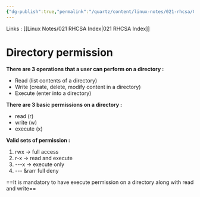 ```yaml
---
{"dg-publish":true,"permalink":"/quartz/content/linux-notes/021-rhcsa/021-3-user-management/021-3-6-1-directory-permission/","noteIcon":"","created":"2023-10-14T22:10:59.608+05:30","updated":"2023-10-13T17:07:58.203+05:30"}
---
```


Links : [[Linux Notes/021 RHCSA Index\|021 RHCSA Index]]

# Directory permission

**There are 3 operations that a user can perform on a directory :**
- Read (list contents of a directory)
- Write (create, delete, modify content in a directory)
- Execute (enter into a directory)

**There are 3 basic permissions on a directory :**
- read (r)
- write (w)
- execute (x)

**Valid sets of permission :**
1. rwx &rarr; full access
2. r-x &rarr; read and execute
3. ---x &rarr; execute only
4. --- &rarr full deny

==It is mandatory to have execute permission on a directory along with read and write==

<style> .container {font-family: sans-serif; text-align: center;} .button-wrapper button {z-index: 1;height: 40px; width: 100px; margin: 10px;padding: 5px;} .excalidraw .App-menu_top .buttonList { display: flex;} .excalidraw-wrapper { height: 800px; margin: 50px; position: relative;} :root[dir="ltr"] .excalidraw .layer-ui__wrapper .zen-mode-transition.App-menu_bottom--transition-left {transform: none;} </style><script src="https://cdn.jsdelivr.net/npm/react@17/umd/react.production.min.js"></script><script src="https://cdn.jsdelivr.net/npm/react-dom@17/umd/react-dom.production.min.js"></script><script type="text/javascript" src="https://cdn.jsdelivr.net/npm/@excalidraw/excalidraw@0/dist/excalidraw.production.min.js"></script><div id="021-3-5-1_Directory_Permission_2023-09-23_1916.03.excalidraw.md1"></div><script>(function(){const InitialData={"type":"excalidraw","version":2,"source":"https://github.com/zsviczian/obsidian-excalidraw-plugin/releases/tag/1.9.19","elements":[{"type":"text","version":43,"versionNonce":1887497112,"isDeleted":false,"id":"e2UK90Ke","fillStyle":"hachure","strokeWidth":1,"strokeStyle":"solid","roughness":1,"opacity":100,"angle":0,"x":-107.4749755859375,"y":-280.2250213623047,"strokeColor":"#1e1e1e","backgroundColor":"transparent","width":66.09996032714844,"height":25,"seed":2052080792,"groupIds":[],"frameId":null,"roundness":null,"boundElements":[{"id":"rDy6Ibkqmt1TsllputGpD","type":"arrow"}],"updated":1695477090387,"link":null,"locked":false,"fontSize":20,"fontFamily":1,"text":"Salman","rawText":"Salman","textAlign":"left","verticalAlign":"top","containerId":null,"originalText":"Salman","lineHeight":1.25,"baseline":18},{"type":"text","version":106,"versionNonce":1503013272,"isDeleted":false,"id":"kOYYbSUt","fillStyle":"hachure","strokeWidth":1,"strokeStyle":"solid","roughness":1,"opacity":100,"angle":0,"x":-261.6749267578125,"y":-159.82505798339844,"strokeColor":"#1e1e1e","backgroundColor":"transparent","width":179.47987365722656,"height":25,"seed":72276376,"groupIds":[],"frameId":null,"roundness":null,"boundElements":[{"id":"rDy6Ibkqmt1TsllputGpD","type":"arrow"},{"id":"KVRNQzQ8g1HduEkE3iN_L","type":"arrow"}],"updated":1695477273800,"link":null,"locked":false,"fontSize":20,"fontFamily":1,"text":"/Abhishek Bacchan","rawText":"/Abhishek Bacchan","textAlign":"left","verticalAlign":"top","containerId":null,"originalText":"/Abhishek Bacchan","lineHeight":1.25,"baseline":18},{"type":"text","version":45,"versionNonce":1197806744,"isDeleted":false,"id":"THNR6cqh","fillStyle":"hachure","strokeWidth":1,"strokeStyle":"solid","roughness":1,"opacity":100,"angle":0,"x":-172.6749267578125,"y":-103.22502136230469,"strokeColor":"#1e1e1e","backgroundColor":"transparent","width":95.07992553710938,"height":25,"seed":808265704,"groupIds":[],"frameId":null,"roundness":null,"boundElements":[],"updated":1695476947572,"link":null,"locked":false,"fontSize":20,"fontFamily":1,"text":"Aishwarya","rawText":"Aishwarya","textAlign":"left","verticalAlign":"top","containerId":null,"originalText":"Aishwarya","lineHeight":1.25,"baseline":18},{"type":"text","version":61,"versionNonce":1529780456,"isDeleted":false,"id":"kuiDHXPz","fillStyle":"hachure","strokeWidth":1,"strokeStyle":"solid","roughness":1,"opacity":100,"angle":0,"x":-172.0750732421875,"y":-54.22505187988281,"strokeColor":"#1e1e1e","backgroundColor":"transparent","width":142.95989990234375,"height":25,"seed":1731703960,"groupIds":[],"frameId":null,"roundness":null,"boundElements":[{"id":"KVRNQzQ8g1HduEkE3iN_L","type":"arrow"}],"updated":1695477279792,"link":null,"locked":false,"fontSize":20,"fontFamily":1,"text":"/Ranveer Singh","rawText":"/Ranveer Singh","textAlign":"left","verticalAlign":"top","containerId":null,"originalText":"/Ranveer Singh","lineHeight":1.25,"baseline":18},{"type":"text","version":47,"versionNonce":1262211480,"isDeleted":false,"id":"xD0gtp6y","fillStyle":"hachure","strokeWidth":1,"strokeStyle":"solid","roughness":1,"opacity":100,"angle":0,"x":-119.675048828125,"y":-7.6250152587890625,"strokeColor":"#1e1e1e","backgroundColor":"transparent","width":74.7999267578125,"height":25,"seed":966066840,"groupIds":[],"frameId":null,"roundness":null,"boundElements":[],"updated":1695476958294,"link":null,"locked":false,"fontSize":20,"fontFamily":1,"text":"Deepika","rawText":"Deepika","textAlign":"left","verticalAlign":"top","containerId":null,"originalText":"Deepika","lineHeight":1.25,"baseline":18},{"type":"text","version":75,"versionNonce":570769384,"isDeleted":false,"id":"uvnyPDz3","fillStyle":"hachure","strokeWidth":1,"strokeStyle":"solid","roughness":1,"opacity":100,"angle":0,"x":-115.074951171875,"y":41.77497863769531,"strokeColor":"#1e1e1e","backgroundColor":"transparent","width":76.09996032714844,"height":25,"seed":1088753896,"groupIds":[],"frameId":null,"roundness":null,"boundElements":[],"updated":1695476962313,"link":null,"locked":false,"fontSize":20,"fontFamily":1,"text":"/Salman","rawText":"/Salman","textAlign":"left","verticalAlign":"top","containerId":null,"originalText":"/Salman","lineHeight":1.25,"baseline":18},{"type":"text","version":42,"versionNonce":2038043544,"isDeleted":false,"id":"WcCU9HtI","fillStyle":"hachure","strokeWidth":1,"strokeStyle":"solid","roughness":1,"opacity":100,"angle":0,"x":-72.074951171875,"y":88.37495422363281,"strokeColor":"#1e1e1e","backgroundColor":"transparent","width":54.219940185546875,"height":25,"seed":455226264,"groupIds":[],"frameId":null,"roundness":null,"boundElements":[],"updated":1695476965828,"link":null,"locked":false,"fontSize":20,"fontFamily":1,"text":"Shoeb","rawText":"Shoeb","textAlign":"left","verticalAlign":"top","containerId":null,"originalText":"Shoeb","lineHeight":1.25,"baseline":18},{"type":"text","version":45,"versionNonce":646744552,"isDeleted":false,"id":"aY99fnTf","fillStyle":"hachure","strokeWidth":1,"strokeStyle":"solid","roughness":1,"opacity":100,"angle":0,"x":-66.2750244140625,"y":128.97499084472656,"strokeColor":"#1e1e1e","backgroundColor":"transparent","width":54.559967041015625,"height":25,"seed":226696088,"groupIds":[],"frameId":null,"roundness":null,"boundElements":[],"updated":1695476978020,"link":null,"locked":false,"fontSize":20,"fontFamily":1,"text":"Arban","rawText":"Arban","textAlign":"left","verticalAlign":"top","containerId":null,"originalText":"Arban","lineHeight":1.25,"baseline":18},{"type":"text","version":52,"versionNonce":296487832,"isDeleted":false,"id":"yOJiPBiv","fillStyle":"hachure","strokeWidth":1,"strokeStyle":"solid","roughness":1,"opacity":100,"angle":0,"x":-62.2750244140625,"y":162.1750030517578,"strokeColor":"#1e1e1e","backgroundColor":"transparent","width":47.799957275390625,"height":25,"seed":1652294552,"groupIds":[],"frameId":null,"roundness":null,"boundElements":[],"updated":1695476982867,"link":null,"locked":false,"fontSize":20,"fontFamily":1,"text":"Salim","rawText":"Salim","textAlign":"left","verticalAlign":"top","containerId":null,"originalText":"Salim","lineHeight":1.25,"baseline":18},{"type":"text","version":115,"versionNonce":1953637608,"isDeleted":false,"id":"02LHQuxv","fillStyle":"hachure","strokeWidth":1,"strokeStyle":"solid","roughness":1,"opacity":100,"angle":0,"x":75.3250732421875,"y":92.77503967285156,"strokeColor":"#1e1e1e","backgroundColor":"transparent","width":43.210968017578125,"height":33.74450371009991,"seed":574306792,"groupIds":[],"frameId":null,"roundness":null,"boundElements":[],"updated":1695477237319,"link":null,"locked":false,"fontSize":26.995602968079933,"fontFamily":1,"text":"rwx","rawText":"rwx","textAlign":"left","verticalAlign":"top","containerId":null,"originalText":"rwx","lineHeight":1.25,"baseline":23},{"type":"text","version":111,"versionNonce":1151215592,"isDeleted":false,"id":"3XltYxfD","fillStyle":"hachure","strokeWidth":1,"strokeStyle":"solid","roughness":1,"opacity":100,"angle":0,"x":145.5250244140625,"y":-260.2250671386719,"strokeColor":"#1e1e1e","backgroundColor":"transparent","width":122.21987915039062,"height":25,"seed":1888380568,"groupIds":[],"frameId":null,"roundness":null,"boundElements":[],"updated":1695477498148,"link":null,"locked":false,"fontSize":20,"fontFamily":1,"text":"/vivek oberoi","rawText":"/vivek oberoi","textAlign":"left","verticalAlign":"top","containerId":null,"originalText":"/vivek oberoi","lineHeight":1.25,"baseline":18},{"type":"arrow","version":235,"versionNonce":1122284440,"isDeleted":false,"id":"rDy6Ibkqmt1TsllputGpD","fillStyle":"hachure","strokeWidth":1,"strokeStyle":"solid","roughness":1,"opacity":100,"angle":0,"x":-121.50870866468163,"y":-263.8788066668417,"strokeColor":"#1e1e1e","backgroundColor":"transparent","width":95.16627912828712,"height":88.0538097185995,"seed":308348392,"groupIds":[],"frameId":null,"roundness":{"type":2},"boundElements":[],"updated":1695477108157,"link":null,"locked":false,"startBinding":{"elementId":"e2UK90Ke","focus":0.49493074561458855,"gap":14.033733078744135},"endBinding":{"elementId":"kOYYbSUt","focus":-0.593112173669215,"gap":15.99993896484375},"lastCommittedPoint":null,"startArrowhead":null,"endArrowhead":"arrow","points":[[0,0],[-68.76625471422462,22.45380361508387],[-95.16627912828712,88.0538097185995]]},{"type":"line","version":149,"versionNonce":2140100328,"isDeleted":false,"id":"6pgrSjuelqYRd1lZj8a7u","fillStyle":"hachure","strokeWidth":1,"strokeStyle":"solid","roughness":1,"opacity":100,"angle":0,"x":-210.27496337890625,"y":-123.82502746582031,"strokeColor":"#1e1e1e","backgroundColor":"transparent","width":29.60003662109375,"height":87.20001220703125,"seed":818423704,"groupIds":[],"frameId":null,"roundness":{"type":2},"boundElements":[],"updated":1695477038710,"link":null,"locked":false,"startBinding":null,"endBinding":null,"lastCommittedPoint":null,"startArrowhead":null,"endArrowhead":null,"points":[[0,0],[-0.800048828125,76.00003051757812],[28.79998779296875,87.20001220703125]]},{"type":"line","version":67,"versionNonce":1211019928,"isDeleted":false,"id":"rTznIdeIrjpXBfkClFIAb","fillStyle":"hachure","strokeWidth":1,"strokeStyle":"solid","roughness":1,"opacity":100,"angle":0,"x":-149.4749755859375,"y":-22.225021362304688,"strokeColor":"#1e1e1e","backgroundColor":"transparent","width":28.800048828125,"height":82.39999389648438,"seed":881114344,"groupIds":[],"frameId":null,"roundness":{"type":2},"boundElements":[],"updated":1695477053054,"link":null,"locked":false,"startBinding":null,"endBinding":null,"lastCommittedPoint":null,"startArrowhead":null,"endArrowhead":null,"points":[[0,0],[0,76.80001831054688],[28.800048828125,82.39999389648438]]},{"type":"line","version":116,"versionNonce":1579443432,"isDeleted":false,"id":"Tz9zVqDY9XSmK3ASfhClx","fillStyle":"hachure","strokeWidth":1,"strokeStyle":"solid","roughness":1,"opacity":100,"angle":0,"x":-92.06196098821724,"y":80.17500305175781,"strokeColor":"#1e1e1e","backgroundColor":"transparent","width":23.615543655382552,"height":97.97337943755733,"seed":1466231960,"groupIds":[],"frameId":null,"roundness":{"type":2},"boundElements":[],"updated":1695477076911,"link":null,"locked":false,"startBinding":null,"endBinding":null,"lastCommittedPoint":null,"startArrowhead":null,"endArrowhead":null,"points":[[0,0],[-1.1068633536890071,93.72949773947269],[22.508680301693545,97.97337943755733]]},{"type":"arrow","version":323,"versionNonce":1727173352,"isDeleted":false,"id":"KVRNQzQ8g1HduEkE3iN_L","fillStyle":"hachure","strokeWidth":1,"strokeStyle":"solid","roughness":1,"opacity":100,"angle":0,"x":-243.87499999999994,"y":-119.82493591308594,"strokeColor":"#1e1e1e","backgroundColor":"transparent","width":96,"height":104.79995727539062,"seed":387806440,"groupIds":[],"frameId":null,"roundness":{"type":2},"boundElements":[],"updated":1695477284971,"link":null,"locked":false,"startBinding":{"elementId":"kOYYbSUt","focus":0.3766311886617742,"gap":15.0001220703125},"endBinding":{"elementId":"kuiDHXPz","focus":-1.8135520594726378,"gap":14.2000732421875},"lastCommittedPoint":null,"startArrowhead":null,"endArrowhead":"arrow","points":[[0,0],[-36,30.399932861328125],[-32,96.79995727539062],[60,104.79995727539062]]},{"type":"line","version":17,"versionNonce":740815080,"isDeleted":false,"id":"RTF4yXMpHVj7DgKPldmP6","fillStyle":"hachure","strokeWidth":1,"strokeStyle":"solid","roughness":1,"opacity":100,"angle":0,"x":-211.07501220703125,"y":-93.42500305175781,"strokeColor":"#1e1e1e","backgroundColor":"transparent","width":28.00006103515625,"height":2.4000244140625,"seed":545005976,"groupIds":[],"frameId":null,"roundness":{"type":2},"boundElements":[],"updated":1695477148664,"link":null,"locked":false,"startBinding":null,"endBinding":null,"lastCommittedPoint":null,"startArrowhead":null,"endArrowhead":null,"points":[[0,0],[28.00006103515625,2.4000244140625]]},{"type":"line","version":10,"versionNonce":1598779112,"isDeleted":false,"id":"yjzc7qGdL9tyvGZzoIMjw","fillStyle":"hachure","strokeWidth":1,"strokeStyle":"solid","roughness":1,"opacity":100,"angle":0,"x":-150.2750244140625,"y":7.3749847412109375,"strokeColor":"#1e1e1e","backgroundColor":"transparent","width":19.2000732421875,"height":0.79998779296875,"seed":993525400,"groupIds":[],"frameId":null,"roundness":{"type":2},"boundElements":[],"updated":1695477154061,"link":null,"locked":false,"startBinding":null,"endBinding":null,"lastCommittedPoint":null,"startArrowhead":null,"endArrowhead":null,"points":[[0,0],[19.2000732421875,-0.79998779296875]]},{"type":"line","version":4,"versionNonce":13155048,"isDeleted":false,"id":"CNJXsYjjgYUw9eJF1gfRB","fillStyle":"hachure","strokeWidth":1,"strokeStyle":"solid","roughness":1,"opacity":100,"angle":0,"x":-93.4749755859375,"y":103.37501525878906,"strokeColor":"#1e1e1e","backgroundColor":"transparent","width":14.4000244140625,"height":0,"seed":517415064,"groupIds":[],"frameId":null,"roundness":{"type":2},"boundElements":[],"updated":1695477159874,"link":null,"locked":false,"startBinding":null,"endBinding":null,"lastCommittedPoint":null,"startArrowhead":null,"endArrowhead":null,"points":[[0,0],[14.4000244140625,0]]},{"type":"line","version":9,"versionNonce":1391439768,"isDeleted":false,"id":"5MzmH3vhWHodGfcGQt6oG","fillStyle":"hachure","strokeWidth":1,"strokeStyle":"solid","roughness":1,"opacity":100,"angle":0,"x":-95.074951171875,"y":144.1750030517578,"strokeColor":"#1e1e1e","backgroundColor":"transparent","width":20,"height":0,"seed":2025922024,"groupIds":[],"frameId":null,"roundness":{"type":2},"boundElements":[],"updated":1695477164538,"link":null,"locked":false,"startBinding":null,"endBinding":null,"lastCommittedPoint":null,"startArrowhead":null,"endArrowhead":null,"points":[[0,0],[20,0]]},{"type":"line","version":234,"versionNonce":355778968,"isDeleted":false,"id":"T0Ae9USPbZrfxCkVdOELm","fillStyle":"hachure","strokeWidth":1,"strokeStyle":"solid","roughness":1,"opacity":100,"angle":0,"x":-1.47509765625,"y":95.37501525878908,"strokeColor":"#1e1e1e","backgroundColor":"transparent","width":51.199951171875,"height":81.60003662109375,"seed":1127191192,"groupIds":[],"frameId":null,"roundness":{"type":2},"boundElements":[],"updated":1695477204632,"link":null,"locked":false,"startBinding":null,"endBinding":null,"lastCommittedPoint":null,"startArrowhead":null,"endArrowhead":null,"points":[[0,0],[29.5999755859375,-1.5999755859375],[26.4000244140625,29.60003662109375],[51.199951171875,32.79998779296875],[35.2000732421875,33.60003662109375],[36.7999267578125,78.4000244140625],[16.7999267578125,80.00006103515625]]},{"type":"line","version":33,"versionNonce":397021416,"isDeleted":false,"id":"A2T8hweB7sXQ0WdYjJwLf","fillStyle":"hachure","strokeWidth":1,"strokeStyle":"dashed","roughness":1,"opacity":100,"angle":0,"x":78.5250244140625,"y":128.97499084472656,"strokeColor":"#1e1e1e","backgroundColor":"transparent","width":44.800048828125,"height":0.800048828125,"seed":19548824,"groupIds":[],"frameId":null,"roundness":{"type":2},"boundElements":[],"updated":1695477228532,"link":null,"locked":false,"startBinding":null,"endBinding":null,"lastCommittedPoint":null,"startArrowhead":null,"endArrowhead":null,"points":[[0,0],[44.800048828125,0.800048828125]]},{"type":"text","version":332,"versionNonce":1204465816,"isDeleted":false,"id":"hYRtmLMl","fillStyle":"hachure","strokeWidth":1,"strokeStyle":"dashed","roughness":1,"opacity":100,"angle":0,"x":-750.6749572753906,"y":207.9749298095703,"strokeColor":"#1e1e1e","backgroundColor":"transparent","width":246.19984436035156,"height":25,"seed":2123196824,"groupIds":[],"frameId":null,"roundness":null,"boundElements":[{"id":"yDkeO2BKv2TVLrS4Ko6ol","type":"arrow"},{"id":"F-t0gGKuz17Jv6AxYkDJ5","type":"arrow"},{"id":"q0B3lGE8Nk6zaQX-c2t2u","type":"arrow"}],"updated":1695477800466,"link":null,"locked":false,"fontSize":20,"fontFamily":1,"text":"cd  /abhi/ranveer/salman","rawText":"cd  /abhi/ranveer/salman","textAlign":"left","verticalAlign":"top","containerId":null,"originalText":"cd  /abhi/ranveer/salman","lineHeight":1.25,"baseline":18},{"type":"arrow","version":824,"versionNonce":163040232,"isDeleted":false,"id":"q0B3lGE8Nk6zaQX-c2t2u","fillStyle":"hachure","strokeWidth":1,"strokeStyle":"solid","roughness":1,"opacity":100,"angle":0,"x":-651.3767079252548,"y":179.05572645648195,"strokeColor":"#1e1e1e","backgroundColor":"transparent","width":51.47928683325699,"height":32.696310450236496,"seed":1272285928,"groupIds":[],"frameId":null,"roundness":{"type":2},"boundElements":[],"updated":1695477803588,"link":null,"locked":false,"startBinding":null,"endBinding":{"elementId":"hYRtmLMl","focus":0.34338423565077014,"gap":12.214020142982378},"lastCommittedPoint":null,"startArrowhead":null,"endArrowhead":"arrow","points":[[0,0],[28.115144489813247,-15.99112724013051],[51.47928683325699,16.705183210105986]]},{"type":"arrow","version":846,"versionNonce":751194344,"isDeleted":false,"id":"yDkeO2BKv2TVLrS4Ko6ol","fillStyle":"hachure","strokeWidth":1,"strokeStyle":"solid","roughness":1,"opacity":100,"angle":0,"x":-474.858340916092,"y":182.5859055082886,"strokeColor":"#1e1e1e","backgroundColor":"transparent","width":51.06534554103581,"height":34.84658918318172,"seed":1395908072,"groupIds":[],"frameId":null,"roundness":{"type":2},"boundElements":[],"updated":1695477725029,"link":null,"locked":false,"startBinding":null,"endBinding":{"elementId":"hYRtmLMl","focus":-0.2422408612481332,"gap":15.18399641779888},"lastCommittedPoint":null,"startArrowhead":null,"endArrowhead":"arrow","points":[[-246.8435396783342,-7.2110733549682635],[-210.80251311645128,-24.64156129969888],[-195.77819413729839,10.205027883482842\|-246.8435396783342,-7.2110733549682635],[-210.80251311645128,-24.64156129969888],[-195.77819413729839,10.205027883482842]]},{"type":"arrow","version":781,"versionNonce":704505064,"isDeleted":false,"id":"F-t0gGKuz17Jv6AxYkDJ5","fillStyle":"hachure","strokeWidth":1,"strokeStyle":"solid","roughness":1,"opacity":100,"angle":0,"x":-586.0501880128188,"y":181.7849433499369,"strokeColor":"#1e1e1e","backgroundColor":"transparent","width":57.68569403976426,"height":33.5349565214475,"seed":1278421144,"groupIds":[],"frameId":null,"roundness":{"type":2},"boundElements":[],"updated":1695477795737,"link":null,"locked":false,"startBinding":null,"endBinding":{"elementId":"hYRtmLMl","focus":0.9116736635278098,"gap":13.60914277360098},"lastCommittedPoint":null,"startArrowhead":null,"endArrowhead":"arrow","points":[[0,0],[28.0181649100914,-20.95411283541506],[57.68569403976426,12.580843686032438]]},{"type":"text","version":186,"versionNonce":1501147368,"isDeleted":false,"id":"Vi2qYjgz","fillStyle":"hachure","strokeWidth":1,"strokeStyle":"dashed","roughness":1,"opacity":100,"angle":5.432082822473676,"x":-681.8749389648438,"y":103.37495422363283,"strokeColor":"#1e1e1e","backgroundColor":"transparent","width":49.27037048339844,"height":44.508730266356636,"seed":1958221208,"groupIds":[],"frameId":null,"roundness":null,"boundElements":[],"updated":1695477809856,"link":null,"locked":false,"fontSize":35.60698421308531,"fontFamily":1,"text":"--x","rawText":"--x","textAlign":"left","verticalAlign":"top","containerId":null,"originalText":"--x","lineHeight":1.25,"baseline":30},{"type":"text","version":128,"versionNonce":1458654184,"isDeleted":false,"id":"v2FRtLvL","fillStyle":"hachure","strokeWidth":1,"strokeStyle":"dashed","roughness":1,"opacity":100,"angle":5.593030837112082,"x":-610.6751098632814,"y":113.77494812011716,"strokeColor":"#1e1e1e","backgroundColor":"transparent","width":45.27061462402344,"height":40.89595343857943,"seed":536937368,"groupIds":[],"frameId":null,"roundness":null,"boundElements":[],"updated":1695477812772,"link":null,"locked":false,"fontSize":32.716762750863545,"fontFamily":1,"text":"--x","rawText":"--x","textAlign":"left","verticalAlign":"top","containerId":null,"originalText":"--x","lineHeight":1.25,"baseline":29},{"type":"text","version":108,"versionNonce":4350696,"isDeleted":false,"id":"jxx95yKV","fillStyle":"hachure","strokeWidth":1,"strokeStyle":"solid","roughness":1,"opacity":100,"angle":0,"x":-60.675048828125,"y":-166.02500915527344,"strokeColor":"#1e1e1e","backgroundColor":"transparent","width":42.87629699707031,"height":38.72840861858159,"seed":651789288,"groupIds":[],"frameId":null,"roundness":null,"boundElements":[],"updated":1695477482024,"link":null,"locked":false,"fontSize":30.982726894865273,"fontFamily":1,"text":"--x","rawText":"--x","textAlign":"left","verticalAlign":"top","containerId":null,"originalText":"--x","lineHeight":1.25,"baseline":27},{"type":"text","version":70,"versionNonce":2110267544,"isDeleted":false,"id":"0U9ZIpw9","fillStyle":"hachure","strokeWidth":1,"strokeStyle":"solid","roughness":1,"opacity":100,"angle":0,"x":-3.0748291015625,"y":-59.02503967285156,"strokeColor":"#1e1e1e","backgroundColor":"transparent","width":46.87605285644531,"height":42.341130320600385,"seed":1995404776,"groupIds":[],"frameId":null,"roundness":null,"boundElements":[],"updated":1695477488532,"link":null,"locked":false,"fontSize":33.87290425648031,"fontFamily":1,"text":"--x","rawText":"--x","textAlign":"left","verticalAlign":"top","containerId":null,"originalText":"--x","lineHeight":1.25,"baseline":30},{"type":"line","version":80,"versionNonce":629386904,"isDeleted":false,"id":"m09A5cvvLgI_KmuEw7KxG","fillStyle":"hachure","strokeWidth":1,"strokeStyle":"dashed","roughness":1,"opacity":100,"angle":0,"x":148.125244140625,"y":-281.8249969482422,"strokeColor":"#1e1e1e","backgroundColor":"transparent","width":40.800048828125,"height":6.399993896484375,"seed":1859341800,"groupIds":[],"frameId":null,"roundness":{"type":2},"boundElements":[],"updated":1695477519586,"link":null,"locked":false,"startBinding":null,"endBinding":null,"lastCommittedPoint":null,"startArrowhead":null,"endArrowhead":null,"points":[[0,0],[40.800048828125,-6.399993896484375]]}],"appState":{"theme":"dark","viewBackgroundColor":"#ffffff","currentItemStrokeColor":"#1e1e1e","currentItemBackgroundColor":"transparent","currentItemFillStyle":"hachure","currentItemStrokeWidth":1,"currentItemStrokeStyle":"dashed","currentItemRoughness":1,"currentItemOpacity":100,"currentItemFontFamily":1,"currentItemFontSize":20,"currentItemTextAlign":"left","currentItemStartArrowhead":null,"currentItemEndArrowhead":"arrow","scrollX":1115.4872192965142,"scrollY":209.89144722372293,"zoom":{"value":1},"currentItemRoundness":"round","gridSize":null,"gridColor":{"Bold":"#C9C9C9FF","Regular":"#EDEDEDFF"},"currentStrokeOptions":null,"previousGridSize":null,"frameRendering":{"enabled":true,"clip":true,"name":true,"outline":true}},"files":{}};InitialData.scrollToContent=true;App=()=>{const e=React.useRef(null),t=React.useRef(null),[n,i]=React.useState({width:void 0,height:void 0});return React.useEffect(()=>{i({width:t.current.getBoundingClientRect().width,height:t.current.getBoundingClientRect().height});const e=()=>{i({width:t.current.getBoundingClientRect().width,height:t.current.getBoundingClientRect().height})};return window.addEventListener("resize",e),()=>window.removeEventListener("resize",e)},[t]),React.createElement(React.Fragment,null,React.createElement("div",{className:"excalidraw-wrapper",ref:t},React.createElement(ExcalidrawLib.Excalidraw,{ref:e,width:n.width,height:n.height,initialData:InitialData,viewModeEnabled:!0,zenModeEnabled:!0,gridModeEnabled:!1})))},excalidrawWrapper=document.getElementById("021-3-5-1_Directory_Permission_2023-09-23_1916.03.excalidraw.md1");ReactDOM.render(React.createElement(App),excalidrawWrapper);})();</script>

